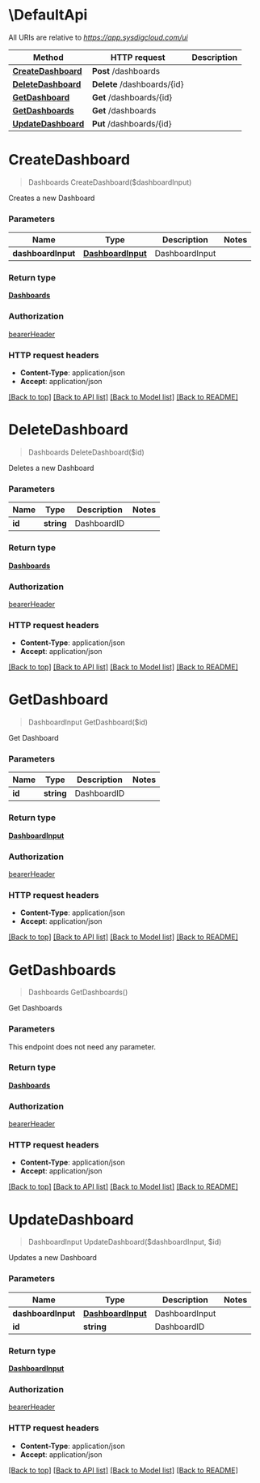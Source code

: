 # \DefaultApi

All URIs are relative to *https://app.sysdigcloud.com/ui*

Method | HTTP request | Description
------------- | ------------- | -------------
[**CreateDashboard**](DefaultApi.md#CreateDashboard) | **Post** /dashboards | 
[**DeleteDashboard**](DefaultApi.md#DeleteDashboard) | **Delete** /dashboards/{id} | 
[**GetDashboard**](DefaultApi.md#GetDashboard) | **Get** /dashboards/{id} | 
[**GetDashboards**](DefaultApi.md#GetDashboards) | **Get** /dashboards | 
[**UpdateDashboard**](DefaultApi.md#UpdateDashboard) | **Put** /dashboards/{id} | 


# **CreateDashboard**
> Dashboards CreateDashboard($dashboardInput)



Creates a new Dashboard


### Parameters

Name | Type | Description  | Notes
------------- | ------------- | ------------- | -------------
 **dashboardInput** | [**DashboardInput**](DashboardInput.md)| DashboardInput | 

### Return type

[**Dashboards**](Dashboards.md)

### Authorization

[bearerHeader](../README.md#bearerHeader)

### HTTP request headers

 - **Content-Type**: application/json
 - **Accept**: application/json

[[Back to top]](#) [[Back to API list]](../README.md#documentation-for-api-endpoints) [[Back to Model list]](../README.md#documentation-for-models) [[Back to README]](../README.md)

# **DeleteDashboard**
> Dashboards DeleteDashboard($id)



Deletes a new Dashboard


### Parameters

Name | Type | Description  | Notes
------------- | ------------- | ------------- | -------------
 **id** | **string**| DashboardID | 

### Return type

[**Dashboards**](Dashboards.md)

### Authorization

[bearerHeader](../README.md#bearerHeader)

### HTTP request headers

 - **Content-Type**: application/json
 - **Accept**: application/json

[[Back to top]](#) [[Back to API list]](../README.md#documentation-for-api-endpoints) [[Back to Model list]](../README.md#documentation-for-models) [[Back to README]](../README.md)

# **GetDashboard**
> DashboardInput GetDashboard($id)



Get Dashboard


### Parameters

Name | Type | Description  | Notes
------------- | ------------- | ------------- | -------------
 **id** | **string**| DashboardID | 

### Return type

[**DashboardInput**](DashboardInput.md)

### Authorization

[bearerHeader](../README.md#bearerHeader)

### HTTP request headers

 - **Content-Type**: application/json
 - **Accept**: application/json

[[Back to top]](#) [[Back to API list]](../README.md#documentation-for-api-endpoints) [[Back to Model list]](../README.md#documentation-for-models) [[Back to README]](../README.md)

# **GetDashboards**
> Dashboards GetDashboards()



Get Dashboards


### Parameters
This endpoint does not need any parameter.

### Return type

[**Dashboards**](Dashboards.md)

### Authorization

[bearerHeader](../README.md#bearerHeader)

### HTTP request headers

 - **Content-Type**: application/json
 - **Accept**: application/json

[[Back to top]](#) [[Back to API list]](../README.md#documentation-for-api-endpoints) [[Back to Model list]](../README.md#documentation-for-models) [[Back to README]](../README.md)

# **UpdateDashboard**
> DashboardInput UpdateDashboard($dashboardInput, $id)



Updates a new Dashboard


### Parameters

Name | Type | Description  | Notes
------------- | ------------- | ------------- | -------------
 **dashboardInput** | [**DashboardInput**](DashboardInput.md)| DashboardInput | 
 **id** | **string**| DashboardID | 

### Return type

[**DashboardInput**](DashboardInput.md)

### Authorization

[bearerHeader](../README.md#bearerHeader)

### HTTP request headers

 - **Content-Type**: application/json
 - **Accept**: application/json

[[Back to top]](#) [[Back to API list]](../README.md#documentation-for-api-endpoints) [[Back to Model list]](../README.md#documentation-for-models) [[Back to README]](../README.md)

